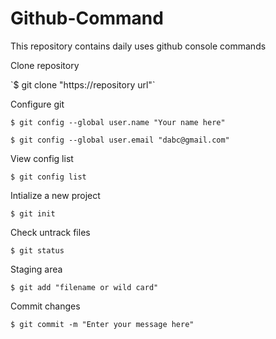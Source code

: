 # Github-Command
This repository contains daily uses github console commands


<dl>
  <dt>Clone repository</dt>
</dl>
`$ git clone "https://repository url"`

<dl>
  <dt>Configure git</dt>
</dl>

`$ git config --global user.name "Your name here"`

`$ git config --global user.email "dabc@gmail.com"`
<dl>
  <dt>View config list</dt>
</dl>

  `$ git config list`
  
  <dl>
    <dt>Intialize a new project</dt>
  </dl>

  `$ git init`
  
  <dl>
    <dt>Check untrack files</dt>
  </dl>

  `$ git status`
  
   <dl>
    <dt>Staging area</dt>
  </dl>

  `$ git add "filename or wild card"`
  
   <dl>
    <dt>Commit changes</dt>
  </dl>
  
  `$ git commit -m "Enter your message here"`
